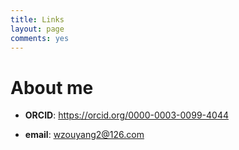 ```yaml
---
title: Links
layout: page
comments: yes
---
```


# About me  
- **ORCID**: <a href="https://orcid.org/0000-0003-0099-4044" target="_blank">https://orcid.org/0000-0003-0099-4044</a>  

- **email**: wzouyang2@126.com
